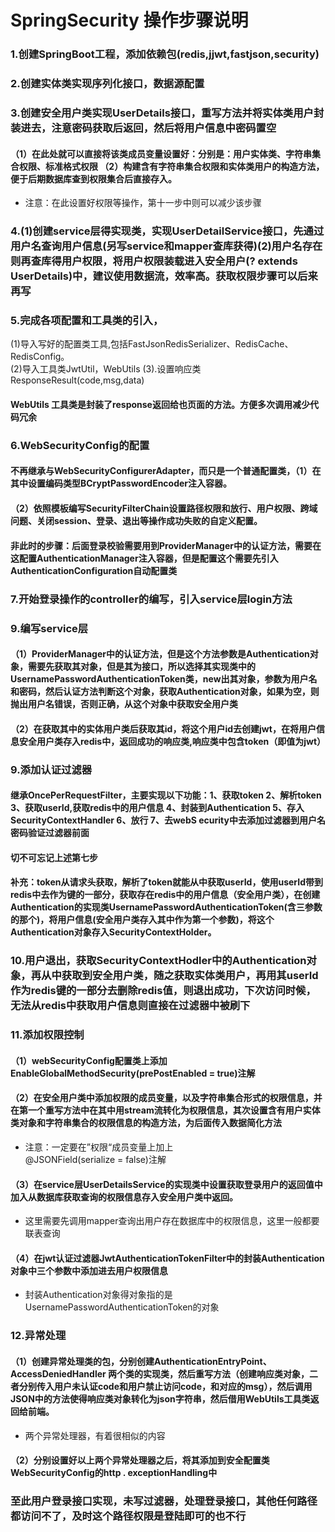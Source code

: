 

# SpringSecurity 操作步骤说明

### 1.创建SpringBoot工程，添加依赖包(redis,jjwt,fastjson,security)

### 2.创建实体类实现序列化接口，数据源配置

### 3.创建安全用户类实现UserDetails接口，重写方法并将实体类用户封装进去，注意密码获取后返回，然后将用户信息中密码置空

#### （1）在此处就可以直接将该类成员变量设置好：分别是：用户实体类、字符串集合权限、标准格式权限  （2）构建含有字符串集合权限和实体类用户的构造方法，便于后期数据库查到权限集合后直接存入。

- 注意：在此设置好权限等操作，第十一步中则可以减少该步骤

### 4.(1)创建service层得实现类，实现UserDetailService接口，先通过用户名查询用户信息(另写service和mapper查库获得)(2)用户名存在则再查库得用户权限，将用户权限装载进入安全用户(? extends UserDetails)中，建议使用数据流，效率高。获取权限步骤可以后来再写

### 5.完成各项配置和工具类的引入， 

(1)导入写好的配置类工具,包括FastJsonRedisSerializer、RedisCache、RedisConfig。       
(2)导入工具类JwtUtil，WebUtils       (3).设置响应类ResponseResult(code,msg,data)

#### WebUtils  工具类是封装了response返回给也页面的方法。方便多次调用减少代码冗余

### 6.WebSecurityConfig的配置

#### 不再继承与WebSecurityConfigurerAdapter，而只是一个普通配置类，（1）在其中设置编码类型BCryptPasswordEncoder注入容器。

#### （2）依照模板编写SecurityFilterChain设置路径权限和放行、用户权限、跨域问题、关闭session、登录、退出等操作成功失败的自定义配置。

#### 非此时的步骤：后面登录校验需要用到ProviderManager中的认证方法，需要在这配置AuthenticationManager注入容器，但是配置这个需要先引入AuthenticationConfiguration自动配置类

### 7.开始登录操作的controller的编写，引入service层login方法

### 9.编写service层

#### （1）ProviderManager中的认证方法，但是这个方法参数是Authentication对象，需要先获取其对象，但是其为接口，所以选择其实现类中的UsernamePasswordAuthenticationToken类，new出其对象，参数为用户名和密码，然后认证方法判断这个对象，获取Authentication对象，如果为空，则抛出用户名错误，否则正确，从这个对象中获取安全用户类

#### （2）在获取其中的实体用户类后获取其id，将这个用户id去创建jwt，在将用户信息安全用户类存入redis中，返回成功的响应类,响应类中包含token（即值为jwt）

### 9.添加认证过滤器

#### 继承OncePerRequestFilter，主要实现以下功能：1、获取token   2、解析token 3、获取userId,获取redis中的用户信息  4、封装到Authentication   5、存入SecurityContextHandler  6、放行  7、去webS ecurity中去添加过滤器到用户名密码验证过滤器前面

#### 切不可忘记上述第七步

#### 补充：token从请求头获取，解析了token就能从中获取userId，使用userId带到redis中去作为键的一部分，获取存在redis中的用户信息（安全用户类），在创建Authentication的实现类UsernamePasswordAuthenticationToken(含三参数的那个)，将用户信息(安全用户类存入其中作为第一个参数)，将这个Authentication对象存入SecurityContextHolder。

### 10.用户退出，获取SecurityContextHodler中的Authentication对象，再从中获取到安全用户类，随之获取实体类用户，再用其userId作为redis键的一部分去删除redis值，则退出成功，下次访问时候，无法从redis中获取用户信息则直接在过滤器中被刷下

### 11.添加权限控制

#### （1）webSecurityConfig配置类上添加EnableGlobalMethodSecurity(prePostEnabled = true)注解

#### （2）在安全用户类中添加权限的成员变量，以及字符串集合形式的权限信息，并在第一个重写方法中在其中用stream流转化为权限信息，其次设置含有用户实体类对象和字符串集合的权限信息的构造方法，为后面传入数据简化方法

- 注意：一定要在”权限“成员变量上加上    
  @JSONField(serialize = false)注解

#### （3）在service层UserDetailsService的实现类中设置获取登录用户的返回值中加入从数据库获取查询的权限信息存入安全用户类中返回。

- 这里需要先调用mapper查询出用户存在数据库中的权限信息，这里一般都要联表查询

#### （4）在jwt认证过滤器JwtAuthenticationTokenFilter中的封装Authentication对象中三个参数中添加进去用户权限信息

- 封装Authentication对象得对象指的是UsernamePasswordAuthenticationToken的对象

### 12.异常处理

#### （1）创建异常处理类的包，分别创建AuthenticationEntryPoint、AccessDeniedHandler 两个类的实现类，然后重写方法（创建响应类对象，二者分别传入用户未认证code和用户禁止访问code，和对应的msg），然后调用JSON中的方法使得响应类对象转化为json字符串，然后借用WebUtils工具类返回给前端。

- 两个异常处理器，有着很相似的内容

#### （2）分别设置好以上两个异常处理器之后，将其添加到安全配置类WebSecurityConfig的http . exceptionHandling中

### 至此用户登录接口实现，未写过滤器，处理登录接口，其他任何路径都访问不了，及时这个路径权限是登陆即可的也不行


